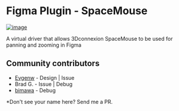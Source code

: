 # Figma Plugin - SpaceMouse

[![image](https://user-images.githubusercontent.com/1895289/116750050-b6be5100-a9b6-11eb-951d-c0babd7d1527.png)](https://www.figma.com/community/plugin/773058554383274587/3Dconnexion-SpaceMouse-Driver)


A virtual driver that allows 3Dconnexion SpaceMouse to be used for panning and zooming in Figma

## Community contributors

- [Evgenw](https://github.com/Evgenw) - Design | Issue
- Brad G. - Issue | Debug
- [bimawa](https://github.com/bimawa) - Debug

\*Don't see your name here? Send me a PR.
